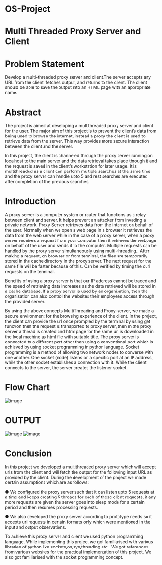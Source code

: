 # OS-Project
# Multi Threaded Proxy Server and Client
# Problem Statement
Develop a multi-threaded proxy server and client.The server accepts any URL from the client, 
fetches output, and returns to the client. The client should be able to save the output into an 
HTML page with an appropriate name.

# Abstract
The project is aimed at developing a multithreaded proxy server and client for the user. The 
major aim of this project is to prevent the client’s data from being used to browse the internet, 
instead a proxy the client is used to retrieve data from the server. This way provides more 
secure interaction between the client and the server.

In this project, the client is channeled through the proxy server running on localhost to 
the main server and the data retrieval takes place through it and the request is saved in the 
client’s workstation for later usage. It is multithreaded as a client can perform multiple searches 
at the same time and the proxy server can handle upto 5 and rest searches are executed after 
completion of the previous searches.

# Introduction
A proxy server is a computer system or router that functions as a relay between client and 
server. It helps prevent an attacker from invading a private network. Proxy Server retrieves data 
from the internet on behalf of the user. Normally when we open a web page in a browser it 
retrieves the data from the web server while in the case of a proxy server, when a proxy server 
receives a request from your computer then it retrieves the webpage on behalf of the user and 
sends it to the computer. Multiple requests can be handled by the proxy server 
simultaneously using multi-threading.. After making a request, on browser or from terminal, the 
files are temporarily stored in the cache directory in the proxy server. The next request for the 
same file will be faster because of this. Can be verified by timing the curl requests on the 
terminal.

Benefits of using a proxy server is that our IP address cannot be traced and the speed of 
retrieving data increases as the data retrieved will be stored in a cache database. If a proxy server 
is used by an organisation, then the organisation can also control the websites their employees 
access through the provided server.

By using the above concepts MultiThreading and Proxy-server, we made a secure 
environment for the browsing experience of the client. In the project, the client can provide the 
url once prompted by the terminal by using get function then the request is transported to proxy 
server, then in the proxy server a thread is created and html page for the same url is downloaded 
in the local machine as html file with suitable title. The proxy server is connected to a different 
port other than using a conventional port which is achieved by using socket programming in 
python language. Socket programming is a method of allowing two network nodes to converse 
with one another. One socket (node) listens on a specific port at an IP address, while the other 
socket establishes a connection with it. While the client connects to the server, the server creates 
the listener socket.

# Flow Chart
![image](https://user-images.githubusercontent.com/65555866/142754044-d3f0c536-2882-4f7c-8556-3018f661339d.png)
# OUTPUT
![image](https://user-images.githubusercontent.com/65555866/142754079-4bb3329e-8c7f-4c11-aa9b-bc8c33803c0e.png)
![image](https://user-images.githubusercontent.com/65555866/142754088-0764fc82-c5a8-4a8b-a158-cbe8b7d63fd2.png)
# Conclusion
In this project we developed a multithreaded proxy server which will accept urls from the client and will fetch the output for the following input URL as provided by the client. During the development of the project we made certain assumptions which are as follows :

●	We configured the proxy server such that it can listen upto 5 requests at a time and keeps creating 5 threads for each of these client requests, if any more requests are given the server goes into sleep mode for a certain period and then resumes processing requests.

●	We also developed the proxy server according to prototype needs so it accepts url requests in certain formats only which were mentioned in the input and output observations.

To achieve this proxy server and client we used python  programming language. While implementing this project we got familiarised with various libraries of python like sockets,os,sys,threading etc.. We got references from various websites for the practical implementation of this project. We also got familiarised with the socket programming concept.

